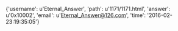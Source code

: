 {'username': u'Eternal_Answer', 'path': u'1171/1171.html', 'answer': u'0x10002', 'email': u'Eternal_Answer@126.com', 'time': '2016-02-23:19:35:05'}